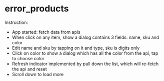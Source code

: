 # error_products

Instruction:

- App started: fetch data from apis
- When click on any item, show a dialog contains 3 fields: name, sku and color
- Edit name and sku by tapping on it and type, sku is digits only
- Click on color to show a dialog which has all the color from the api, tap to choose color
- Refresh indicator implemented by pull down the list, which will re-fetch the api and reset
- Scroll down to load more
